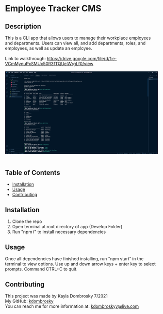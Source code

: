 # Employee Tracker CMS

## Description 
This is a CLI app that allows users to manage their workplace employees and departments. Users can view all, and add departments, roles, and employees, as well as update an employee.  
<br/>
Link to walkthrough: https://drive.google.com/file/d/1ie-VCmMynuPxSMUx50R3fTQUelWrgLf0/view  
<br/>
![Employee CMS preview](https://github.com/kdombrosky/employee-cms/blob/main/extra/CMS_preview.png?raw=true)
<br/><br/>

## Table of Contents 
* [Installation](#installation)
* [Usage](#usage)
* [Contributing](#contributing)

## Installation 
1. Clone the repo 
2. Open terminal at root directory of app (Develop Folder)
3. Run "npm i" to install necessary dependencies

## Usage
Once all dependencies have finished installing, run "npm start" in the terminal to view options. 
Use up and down arrow keys + enter key to select prompts. 
Command CTRL+C to quit. 

## Contributing
This project was made by Kayla Dombrosky 7/2021 <br/>
My GitHub: [kdombrosky](https://github.com/kdombrosky) <br/>
You can reach me for more information at: <kdombroskyy@live.com> 
